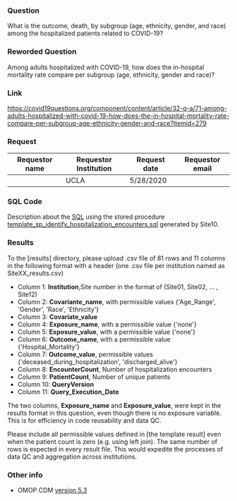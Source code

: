 ### Question
What is the outcome, death, by subgroup (age, ethnicity, gender, and race) among the hospitalized patients related to COVID-19?

### Reworded Question
Among adults hospitalized with COVID-19, how does the in-hospital mortality rate compare per subgroup (age, ethnicity, gender and race)?

### Link
https://covid19questions.org/component/content/article/32-q-a/71-among-adults-hospitalized-with-covid-19-how-does-the-in-hospital-mortality-rate-compare-per-subgroup-age-ethnicity-gender-and-race?Itemid=279

### Request
| Requestor name | Requestor Institution| Request date | Requestor email        |
|----------------|----------------------|--------------|------------------------|
|    | UCLA                 | 5/28/2020    |   |

### SQL Code
Description about the [SQL](sql/template_query.sql) using the stored procedure [template_sp_identify_hospitalization_encounters.sql](https://github.com/DBMI/R2D2-Public/blob/master/Question_0000/sql/template_sp_identify_hospitalization_encounters.sql) generated by Site10.

### Results
To the [results] directory, please upload .csv file of 81 rows and 11 columns in the following format with a header (one .csv file per institution named as SiteXX_results.csv)
  * Column 1: **Institution**,Site number in the format of (Site01, Site02, ... , Site12)
  * Column 2: **Covariante_name**, with permissible values {'Age_Range', 'Gender', 'Race', 'Ethnicity'}
  * Column 3: **Covariate_value**
  * Column 4: **Exposure_name**, with a permissible value {'none'}
  * Column 5: **Exposure_value**, with a permissible value {'none'}
  * Column 6: **Outcome_name**, with a permissible value {'Hospital_Mortality'}
  * Column 7: **Outcome_value**, permissible values {'deceased_during_hospitalization', 'discharged_alive'}
  * Column 8: **EncounterCount**, Number of hospitalization encounters
  * Column 9: **PatientCount**, Number of unique patients
  * Column 10: **QueryVersion**
  * Column 11: **Query_Execution_Date**

The two columns, **Exposure_name** and **Exposure_value**, were kept in the results format in this question, even though there is no exposure variable. This is for efficiency in code reusability and data QC.


Please include all permissible values defined in [the template result] even when the patient count is zero (e.g. using left join). The same number of rows is expected in every result file. This would expedite the processes of data QC and aggregation across institutions.

### Other info
  * OMOP CDM [version 5.3](https://github.com/OHDSI/CommonDataModel/releases/tag/v5.3.1)
